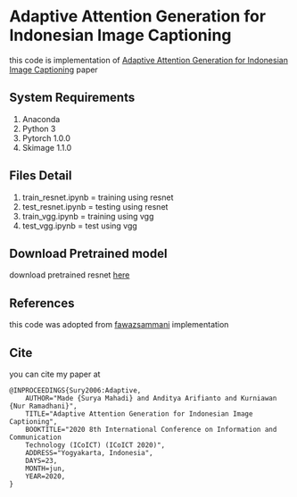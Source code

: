 # Adaptive Attention Generation for Indonesian Image Captioning
this code is implementation of [Adaptive Attention Generation for Indonesian Image Captioning](https://drive.google.com/file/d/1GZXQFF5RKpElZWKL9yK-2Wynh0edwJC5/view) paper 

## System Requirements
1. Anaconda
2. Python 3
3. Pytorch 1.0.0
4. Skimage 1.1.0

## Files Detail
1. train_resnet.ipynb = training using resnet
2. test_resnet.ipynb = testing using resnet
3. train_vgg.ipynb = training using vgg
4. test_vgg.ipynb = test using vgg

## Download Pretrained model
download pretrained resnet [here](https://drive.google.com/file/d/1clGXtjgtZD3yPFdAaS0NVa0GnB5TN2Ah/view?usp=share_link)

## References
this code was adopted from [fawazsammani](https://github.com/fawazsammani/knowing-when-to-look-adaptive-attention) implementation

## Cite
you can cite my paper at
```
@INPROCEEDINGS{Sury2006:Adaptive,
    AUTHOR="Made {Surya Mahadi} and Anditya Arifianto and Kurniawan {Nur Ramadhani}",
    TITLE="Adaptive Attention Generation for Indonesian Image Captioning",
    BOOKTITLE="2020 8th International Conference on Information and Communication
    Technology (ICoICT) (ICoICT 2020)",
    ADDRESS="Yogyakarta, Indonesia",
    DAYS=23,
    MONTH=jun,
    YEAR=2020,
}
```
